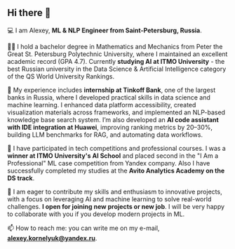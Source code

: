 ## Hi there 👋
💻 I am Alexey, **ML & NLP Engineer from Saint-Petersburg, Russia**.

👨‍🎓 I hold a bachelor degree in Mathematics and Mechanics from Peter the Great St. Petersburg Polytechnic University, where I maintained an excellent academic record (GPA 4.7). Currently **studying AI at ITMO University** - the best Russian university in the Data Science & Artificial Intelligence category of the QS World University Rankings.

💼 My experience includes **internship at Tinkoff Bank**, one of the largest banks in Russia, where I developed practical skills in data science and machine learning. I enhanced data platform accessibility, created visualization materials across frameworks, and implemented an NLP-based knowledge base search system.  I’m also developed an **AI code assistant with IDE integration at Huawei**, improving ranking metrics by 20–30%, building LLM benchmarks for RAG, and automating data workflows.

📌 I have participated in tech competitions and professional courses. I was a **winner at ITMO University's AI School** and placed second in the "I Am a Professional" ML case competition from Yandex company. Also I have successfully completed my studies at the **Avito Analytics Academy on the DS track**.

🚀 I am eager to contribute my skills and enthusiasm to innovative projects, with a focus on leveraging AI and machine learning to solve real-world challenges. **I open for joining new projects or new job**. I will be very happy to collaborate with you if you develop modern projects in ML.

📫 How to reach me: you can write me on my e-mail, **alexey.kornelyuk@yandex.ru**.

<!--
**alllyuk/alllyuk** is a ✨ _special_ ✨ repository because its `README.md` (this file) appears on your GitHub profile.

Here are some ideas to get you started:

- 🔭 I’m currently working on ...
- 🌱 I’m currently learning ...
- 👯 I’m looking to collaborate on ...
- 🤔 I’m looking for help with ...
- 💬 Ask me about ...
- 📫 How to reach me: ...
- 😄 Pronouns: ...
- ⚡ Fun fact: ...
-->
